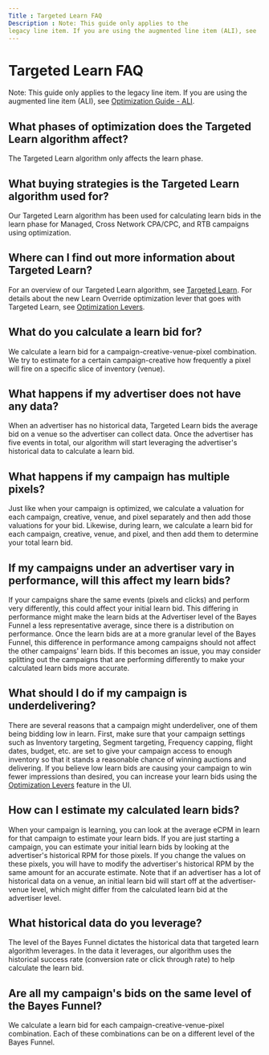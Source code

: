 ```yaml
---
Title : Targeted Learn FAQ
Description : Note: This guide only applies to the
legacy line item. If you are using the augmented line item (ALI), see
---
```



# Targeted Learn FAQ







Note: This guide only applies to the
legacy line item. If you are using the augmented line item (ALI), see
<a href="optimization-guide-ali.html" class="xref">Optimization Guide -
ALI</a>.







## What phases of optimization does the Targeted Learn algorithm affect?

The Targeted Learn algorithm only affects the learn phase.





## What buying strategies is the Targeted Learn algorithm used for?

Our Targeted Learn algorithm has been used for calculating learn bids in
the learn phase for Managed, Cross Network CPA/CPC, and RTB campaigns
using optimization.





## Where can I find out more information about Targeted Learn?

For an overview of our Targeted Learn algorithm, see
<a href="targeted-learn.html" class="xref">Targeted Learn</a>. For
details about the new Learn Override optimization lever that goes with
Targeted Learn, see
<a href="optimization-levers.html" class="xref">Optimization Levers</a>.



<div id="targeted-learn-faq__section-1f303761-e2d2-4d7f-beb6-f3afc523085b"
>

## What do you calculate a learn bid for?

We calculate a learn bid for a campaign-creative-venue-pixel
combination. We try to estimate for a certain campaign-creative how
frequently a pixel will fire on a specific slice of inventory (venue).



<div id="targeted-learn-faq__section-89c1f91c-79a7-45c9-b786-056ad53ad059"
>

## What happens if my advertiser does not have any data?

When an advertiser has no historical data, Targeted Learn bids the
average bid on a venue so the advertiser can collect data. Once the
advertiser has five events in total, our algorithm will start leveraging
the advertiser's historical data to calculate a learn bid.



<div id="targeted-learn-faq__section-f643e310-16bd-48d8-b664-505a43a2027a"
>

## What happens if my campaign has multiple pixels?

Just like when your campaign is optimized, we calculate a valuation for
each campaign, creative, venue, and pixel separately and then add those
valuations for your bid. Likewise, during learn, we calculate a learn
bid for each campaign, creative, venue, and pixel, and then add them to
determine your total learn bid.



<div id="targeted-learn-faq__section-7ba1045d-20e7-4e04-8ae2-1475e649471a"
>

## If my campaigns under an advertiser vary in performance, will this affect my learn bids?

If your campaigns share the same events (pixels and clicks) and perform
very differently, this could affect your initial learn bid. This
differing in performance might make the learn bids at the Advertiser
level of the Bayes Funnel a less representative average, since there is
a distribution on performance. Once the learn bids are at a more
granular level of the Bayes Funnel, this difference in performance among
campaigns should not affect the other campaigns' learn bids. If this
becomes an issue, you may consider splitting out the campaigns that are
performing differently to make your calculated learn bids more accurate.



<div id="targeted-learn-faq__section-952390b8-82f4-4480-a845-1b09f7c0feb7"
>

## What should I do if my campaign is underdelivering?

There are several reasons that a campaign might underdeliver, one of
them being bidding low in learn. First, make sure that your campaign
settings such as Inventory targeting, Segment targeting, Frequency
capping, flight dates, budget, etc. are set to give your campaign access
to enough inventory so that it stands a reasonable chance of winning
auctions and delivering. If you believe low learn bids are causing your
campaign to win fewer impressions than desired, you can increase your
learn bids using the
<a href="optimization-levers.html" class="xref">Optimization Levers</a>
feature in the UI.



<div id="targeted-learn-faq__section-2cf68700-b184-4369-bc7e-7e07ff58730b"
>

## How can I estimate my calculated learn bids?

When your campaign is learning, you can look at the average eCPM in
learn for that campaign to estimate your learn bids. If you are just
starting a campaign, you can estimate your initial learn bids by looking
at the advertiser's historical RPM for those pixels. If you change the
values on these pixels, you will have to modify the advertiser's
historical RPM by the same amount for an accurate estimate. Note that if
an advertiser has a lot of historical data on a venue, an initial learn
bid will start off at the advertiser-venue level, which might differ
from the calculated learn bid at the advertiser level.



<div id="targeted-learn-faq__section-015f80d3-0353-4137-9219-6ffc1c21f540"
>

## What historical data do you leverage?

The level of the Bayes Funnel dictates the historical data that targeted
learn algorithm leverages. In the data it leverages, our algorithm uses
the historical success rate (conversion rate or click through rate) to
help calculate the learn bid.



<div id="targeted-learn-faq__section-649b6139-1393-4507-9347-cc855197dbd3"
>

## Are all my campaign's bids on the same level of the Bayes Funnel?

We calculate a learn bid for each campaign-creative-venue-pixel
combination. Each of these combinations can be on a different level of
the Bayes Funnel.






